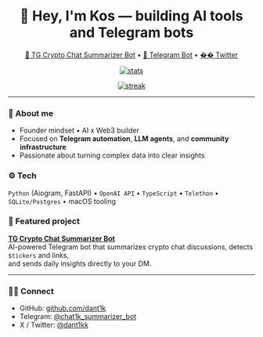 <h1 align="center">👋 Hey, I'm Kos — building AI tools and Telegram bots</h1>

<p align="center">
  <a href="https://github.com/dant1k/tg-summary-bot">🧩 TG Crypto Chat Summarizer Bot</a> •
  <a href="https://t.me/chat1k_summarizer_bot">🤖 Telegram Bot</a> •
  <a href="https://twitter.com/dant1kk">�� Twitter</a>
</p>

<p align="center">
  <a href="https://github.com/dant1k">
    <img src="https://github-readme-stats.vercel.app/api?username=dant1k&show_icons=true&hide_border=true&rank_icon=github&count_private=true" alt="stats" />
  </a>
</p>

<p align="center">
  <a href="https://github-readme-streak-stats.herokuapp.com?user=dant1k">
    <img src="https://github-readme-streak-stats.herokuapp.com?user=dant1k&hide_border=true" alt="streak" />
  </a>
</p>

---

### 🧠 About me
- Founder mindset • AI x Web3 builder  
- Focused on **Telegram automation**, **LLM agents**, and **community infrastructure**  
- Passionate about turning complex data into clear insights  

### ⚙️ Tech
`Python` (Aiogram, FastAPI) • `OpenAI API` • `TypeScript` • `Telethon` • `SQLite/Postgres` • macOS tooling  

### 🌟 Featured project
**[TG Crypto Chat Summarizer Bot](https://github.com/dant1k/tg-summary-bot)**  
AI-powered Telegram bot that summarizes crypto chat discussions, detects `$tickers` and links,  
and sends daily insights directly to your DM.

---

### 🧑‍💻 Connect
- GitHub: [github.com/dant1k](https://github.com/dant1k)
- Telegram: [@chat1k_summarizer_bot](https://t.me/chat1k_summarizer_bot)
- X / Twitter: [@dant1kk](https://twitter.com/dant1kk)

